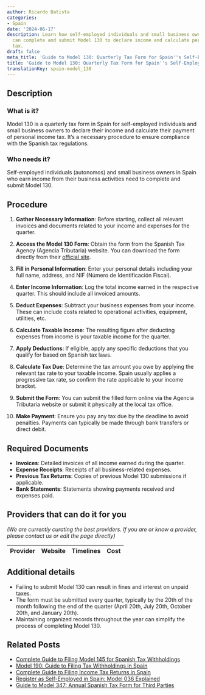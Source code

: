 ```yaml
---
author: Ricardo Batista
categories:
- Spain
date: '2024-06-17'
description: Learn how self-employed individuals and small business owners in Spain
  can complete and submit Model 130 to declare income and calculate personal income
  tax.
draft: false
meta_title: 'Guide to Model 130: Quarterly Tax Form for Spain''s Self-Employed'
title: 'Guide to Model 130: Quarterly Tax Form for Spain''s Self-Employed'
translationKey: spain-model_130
---
```


## Description

### What is it?
Model 130 is a quarterly tax form in Spain for self-employed individuals and small business owners to declare their income and calculate their payment of personal income tax. It’s a necessary procedure to ensure compliance with the Spanish tax regulations.

### Who needs it?
Self-employed individuals (autonomos) and small business owners in Spain who earn income from their business activities need to complete and submit Model 130.

## Procedure

1. **Gather Necessary Information**: Before starting, collect all relevant invoices and documents related to your income and expenses for the quarter.
   
2. **Access the Model 130 Form**: Obtain the form from the Spanish Tax Agency (Agencia Tributaria) website. You can download the form directly from their [official site](https://www.agenciatributaria.es/).

3. **Fill in Personal Information**: Enter your personal details including your full name, address, and NIF (Número de Identificación Fiscal).

4. **Enter Income Information**: Log the total income earned in the respective quarter. This should include all invoiced amounts.

5. **Deduct Expenses**: Subtract your business expenses from your income. These can include costs related to operational activities, equipment, utilities, etc.

6. **Calculate Taxable Income**: The resulting figure after deducting expenses from income is your taxable income for the quarter.

7. **Apply Deductions**: If eligible, apply any specific deductions that you qualify for based on Spanish tax laws.

8. **Calculate Tax Due**: Determine the tax amount you owe by applying the relevant tax rate to your taxable income. Spain usually applies a progressive tax rate, so confirm the rate applicable to your income bracket.

9. **Submit the Form**: You can submit the filled form online via the Agencia Tributaria website or submit it physically at the local tax office.

10. **Make Payment**: Ensure you pay any tax due by the deadline to avoid penalties. Payments can typically be made through bank transfers or direct debit.

## Required Documents

- **Invoices**: Detailed invoices of all income earned during the quarter.
- **Expense Receipts**: Receipts of all business-related expenses.
- **Previous Tax Returns**: Copies of previous Model 130 submissions if applicable.
- **Bank Statements**: Statements showing payments received and expenses paid.

## Providers that can do it for you
_(We are currently curating the best providers. If you are or know a provider, please contact us or edit the page directly)_

| Provider        |     Website     |     Timelines    |       Cost      |
| :-------------: | :-------------: |  :-------------: | :-------------: |

## Additional details
- Failing to submit Model 130 can result in fines and interest on unpaid taxes.
- The form must be submitted every quarter, typically by the 20th of the month following the end of the quarter (April 20th, July 20th, October 20th, and January 20th).
- Maintaining organized records throughout the year can simplify the process of completing Model 130.
## Related Posts

- [Complete Guide to Filing Model 145 for Spanish Tax Withholdings](https://tramitit.com/english/guides/spain/model_145/)
- [Model 190: Guide to Filing Tax Withholdings in Spain](https://tramitit.com/english/guides/spain/model_190/)
- [Complete Guide to Filing Income Tax Returns in Spain](https://tramitit.com/english/guides/spain/income_tax_return_filing/)
- [Register as Self-Employed in Spain: Model 036 Explained](https://tramitit.com/english/guides/spain/model_036/)
- [Guide to Model 347: Annual Spanish Tax Form for Third Parties](https://tramitit.com/english/guides/spain/model_347/)